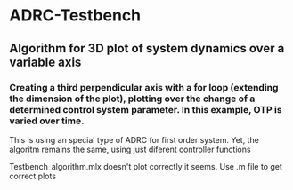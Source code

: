 # ADRC-Testbench
## Algorithm for 3D plot of system dynamics over a variable axis 
### Creating a third perpendicular axis with a for loop (extending the dimension of the plot), plotting over the change of a determined control system parameter. In this example, OTP is varied over time. 
This is using an special type of ADRC for first order system. Yet, the algoritm remains the same, using just diferent controller functions

Testbench_algorithm.mlx doesn't plot correctly it seems. Use .m file to get correct plots
